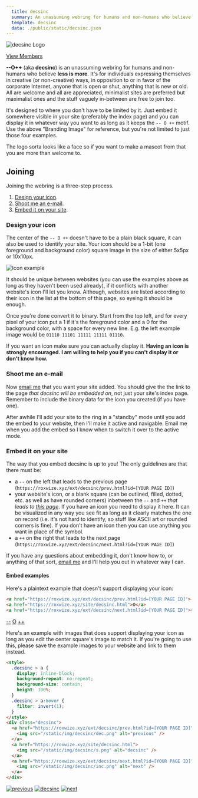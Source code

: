 ```yaml
---
  title: decsinc
  summary: An unassuming webring for humans and non-humans who believe less is more
  template: decsinc
  data: ./public/static/decsinc.json
---
```


<img src="/static/img/decsinc/decsinc.png" alt="decsinc Logo" style="max-width:75%;">

[View Members](#rh-members)

**--O++** (aka **decsinc**) is an unassuming webring for humans and non-humans who believe **less is more**. It's for individuals expressing themselves in creative (or non-creative) ways, in opposition to or in favor of the corporate Internet, anyone that is open or shut, anything that is new or old. All are welcome and all are appreciated, minimalist sites are preferred but maximalist ones and the stuff vaguely in-between are free to join too.

It's designed to where you don't have to be limited by it. Just embed it somewhere visible in your site (preferably the index page) and you can display it in whatever way you want to as long as it keeps the `-- O ++` motif. Use the above "Branding Image" for reference, but you're not limited to just those four examples.

The logo sorta looks like a face so if you want to make a mascot from that you are more than welcome to.

## Joining

Joining the webring is a three-step process.

1. [Design your icon](#rh-design-your-icon).
2. [Shoot me an e-mail](#rh-shoot-me-an-e-mail).
3. [Embed it on your site](#rh-embed-it-on-your-site).

### Design your icon

The center of the `-- O ++` doesn't have to be a plain black square, it can also be used to identify your site. Your icon should be a 1-bit (one foreground and background color) square image in the size of either 5x5px or 10x10px.

<img src="/static/img/decsinc/icons.png" alt="Icon example" style="max-width:75%;">

It should be unique between websites (you can use the examples above as long as they haven't been used already), if it conflicts with another website's icon I'll let you know. Although, websites are listed according to their icon in the list at the bottom of this page, so eyeing it should be enough.

Once you're done convert it to binary. Start from the top left, and for every pixel of your icon put a 1 if it's the foreground color and a 0 for the background color, with a space for every new line. E.g. the left example image would be `01110 11101 11111 11111 01110`.

If you want an icon make sure you can actually display it. **Having an icon is strongly encouraged. I am willing to help you if you can't display it or don't know how.**

### Shoot me an e-mail

Now [email me](mailto:rae@roxwize.xyz) that you want your site added. You should give the the link to the page _that decsinc will be embedded on_, not just your site's index page. Remember to include the binary data for the icon you created (if you have one).

After awhile I'll add your site to the ring in a "standby" mode until you add the embed to your website, then I'll make it active and navigable. Email me when you add the embed so I know when to switch it over to the active mode.

### Embed it on your site

The way that you embed decsinc is up to you! The only guidelines are that there must be:

- a `--` on the left that leads to the previous page (`https://roxwize.xyz/ext/decsinc/prev.html?id=[YOUR PAGE ID]`)
- your website's icon, or a blank square (can be outlined, filled, dotted, etc. as well as have rounded corners) inbetween the `--` and `++` _that leads to [this page](https://roxwize.xyz/site/decsinc.html)_. If you have an icon you need to display it here. It can be visualized in any way you see fit as long as it clearly matches the one on record (i.e. it's not hard to identify, so stuff like ASCII art or rounded corners is fine). If you don't have an icon then you can use anything you want in place of the symbol.
- a `++` on the right that leads to the next page (`https://roxwize.xyz/ext/decsinc/next.html?id=[YOUR PAGE ID]`)

If you have any questions about embedding it, don't know how to, or anything of that sort, [email me](mailto:rae@roxwize.xyz) and I'll help you out in whatever way I can.

#### Embed examples

Here's a plaintext example that doesn't support displaying your icon:

```html
<a href="https://roxwize.xyz/ext/decsinc/prev.html?id=[YOUR PAGE ID]">--</a>
<a href="https://roxwize.xyz/site/decsinc.html">O</a>
<a href="https://roxwize.xyz/ext/decsinc/next.html?id=[YOUR PAGE ID]">++</a>
```

<div class="example">
  <a href="https://roxwize.xyz/ext/decsinc/prev.html?id=0">--</a>
  <a href="https://roxwize.xyz/site/decsinc.html">O</a>
  <a href="https://roxwize.xyz/ext/decsinc/next.html?id=0">++</a>
</div>

Here's an example with images that does support displaying your icon as long as you edit the center square's image to match it. If you're going to use this, please save the example images to your website and link to them instead.

```html
<style>
  .decsinc > a {
    display: inline-block;
    background-repeat: no-repeat;
    background-size: contain;
    height: 100%;
  }
  .decsinc > a:hover {
    filter: invert(1);
  }
</style>
<div class="decsinc">
  <a href="https://roxwize.xyz/ext/decsinc/prev.html?id=[YOUR PAGE ID]">
    <img src="/static/img/decsinc/dec.png" alt="previous" />
  </a>
  <a href="https://roxwize.xyz/site/decsinc.html">
    <img src="/static/img/decsinc/s.png" alt="decsinc" />
  </a>
  <a href="https://roxwize.xyz/ext/decsinc/next.html?id=[YOUR PAGE ID]">
    <img src="/static/img/decsinc/inc.png" alt="next" />
  </a>
</div>
```

<div class="example">
<style>
  .decsinc > a {
    display: inline-block;
    background-repeat: no-repeat;
    background-size: contain;
    height: 100%;
  }
  .decsinc > a:hover {
    filter: invert(1);
  }
</style>
<div class="decsinc">
  <a href="https://roxwize.xyz/ext/decsinc/prev.html?id=0" class="nu">
    <img src="/static/img/decsinc/dec.png" alt="previous">
  </a>
  <a href="https://roxwize.xyz/site/decsinc.html" class="nu">
    <img src="/static/img/decsinc/s.png" alt="decsinc">
  </a>
  <a href="https://roxwize.xyz/ext/decsinc/next.html?id=0" class="nu">
    <img src="/static/img/decsinc/inc.png" alt="next">
  </a>
</div>
</div>

## Members
